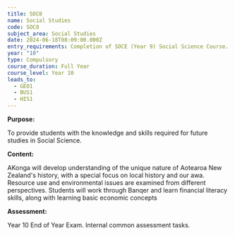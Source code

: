 ```yaml
---
title: SOC0
name: Social Studies
code: SOC0
subject_area: Social Studies
date: 2024-06-18T08:09:00.000Z
entry_requirements: Completion of SOCE (Year 9) Social Science Course.
year: "10"
type: Compulsory
course_duration: Full Year
course_level: Year 10
leads_to:
  - GEO1
  - BUS1
  - HIS1
---
```

**Purpose:**

To provide students with the knowledge and skills required for future studies in Social Science.

**Content:**

AKonga will develop understanding of the unique nature of Aotearoa New Zealand's history, with a special focus on local history and our awa. Resource use and environmental issues are examined from different perspectives. Students will work through Banqer and learn financial literacy skills, along with learning basic economic concepts

**Assessment:**

Year 10 End of Year Exam. Internal common assessment tasks.
